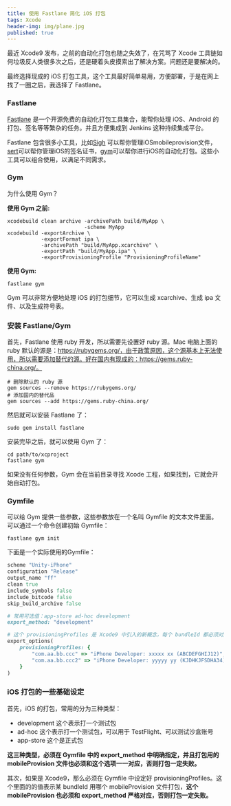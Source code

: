 ```yaml
---
title: 使用 Fastlane 简化 iOS 打包
tags: Xcode
header-img: img/plane.jpg
published: true
---
```


最近 Xcode9 发布，之前的自动化打包也随之失效了，在咒骂了 Xcode 工具链如何垃圾反人类很多次之后，还是硬着头皮摸索出了解决方案。问题还是要解决的。

最终选择现成的 iOS 打包工具，这个工具最好简单易用，方便部署，于是在网上找了一圈之后，我选择了 Fastlane。

### Fastlane

[Fastlane](https://fastlane.tools) 是一个开源免费的自动化打包工具集合，能帮你处理 iOS、Android 的打包、签名等等繁杂的任务。并且方便集成到 Jenkins 这种持续集成平台。

Fastlane 包含很多小工具，比如[Sigh](https://github.com/fastlane/fastlane/tree/master/sigh#readme) 可以帮你管理iOSmobileprovision文件，[sert](https://github.com/fastlane/fastlane/tree/master/cert#readme)可以帮你管理iOS的签名证书，[gym](https://github.com/fastlane/fastlane/tree/master/gym#readme)可以帮你进行iOS的自动化打包。这些小工具可以组合使用，以满足不同需求。

### Gym

为什么使用 Gym？

<strong>使用 Gym 之前:</strong>
```shell
xcodebuild clean archive -archivePath build/MyApp \
                         -scheme MyApp
xcodebuild -exportArchive \
           -exportFormat ipa \
           -archivePath "build/MyApp.xcarchive" \
           -exportPath "build/MyApp.ipa" \
           -exportProvisioningProfile "ProvisioningProfileName"
```

<strong>使用 Gym:</strong>
```shell
fastlane gym
```

Gym 可以非常方便地处理 iOS 的打包细节，它可以生成 xcarchive、生成 ipa 文件、以及生成符号表。

### 安装 Fastlane/Gym

首先，Fastlane 使用 ruby 开发，所以需要先设置好 ruby 源。Mac 电脑上面的 ruby 默认的源是：https://rubygems.org/，由于政策原因，这个源基本上无法使用，所以需要添加替代的源。好在国内有现成的：https://gems.ruby-china.org/。

```shell
# 删除默认的 ruby 源
gem sources --remove https://rubygems.org/
# 添加国内的替代品
gem sources --add https://gems.ruby-china.org/
```

然后就可以安装 Fastlane 了：

```shell
sudo gem install fastlane
```

安装完毕之后，就可以使用 Gym 了：

```shell
cd path/to/xcproject
fastlane gym
```

如果没有任何参数，Gym 会在当前目录寻找 Xcode 工程，如果找到，它就会开始自动打包。

### Gymfile

可以给 Gym 提供一些参数，这些参数放在一个名叫 Gymfile 的文本文件里面。
可以通过一个命令创建初始 Gymfile：

```shell
fastlane gym init
```

下面是一个实际使用的Gymfile：

```ruby
scheme "Unity-iPhone"
configuration "Release"
output_name "ff"
clean true
include_symbols false
include_bitcode false
skip_build_archive false

# 常用可选值：app-store ad-hoc development
export_method: "development"

# 这个 provisioningProfiles 是 Xcode9 中引入的新概念，每个 bundleId 都必须对应于一个 Provisioning Identity
export_options(
	provisioningProfiles: {
		"com.aa.bb.ccc" => "iPhone Developer: xxxxx xx (ABCDEFGHIJ12)",
		"com.aa.bb.ccc2" => "iPhone Developer: yyyyy yy (KJDHKJFSDHA34)"
	}
)
```

### iOS 打包的一些基础设定

首先，iOS 的打包，常用的分为三种类型：

+ development 这个表示打一个测试包
+ ad-hoc 这个表示打一个测试包，可以用于 TestFlight、可以测试沙盒账号
+ app-store 这个是正式包

<strong>这三种类型，必须在 Gymfile 中的 export_method 中明确指定，并且打包用的 mobileProvision 文件也必须和这个选项一一对应，否则打包一定失败。</strong>

其次，如果是 Xcode9，那么必须在 Gymfile 中设定好 provisioningProfiles。这个里面的的值表示某 bundleId 用哪个 mobileProvision 文件打包，<strong>这个 mobileProvision 也必须和 export_method 严格对应，否则打包一定失败。</strong>
